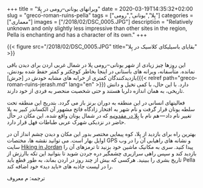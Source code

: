 +++
title = "ویرانهای یونانی–رومی در پِلا"
date = 2020-03-19T14:35:32+02:00
slug = "greco-roman-ruins-pella"
tags = ["پِلا","یونانی","رومی"]
categories = ["معماری"]
images = ["/2018/02/DSC_0005.JPG"]
description = "Relatively unknown and only slightly less impressive than other sites in the region, Pella is enchanting and has a character of its own."
+++

{{< figure src="/2018/02/DSC_0005.JPG" title="بقایای باسیلیکای کلاسیک در پِلا" >}}

این روزها چیز زیادی از شهر یونانی – رومی پلا در شمال غربی اردن برای دیدن باقی نمانده. متأسفانه، ویرانه های باستانی در اینجا بخاطر کوچکتر و کمتر حفظ شده بودنش، بازدیدکنندگان کمتری از خرابه های مشابه خودش در [جرش]({{< relref path="greco-roman-ruins-jerash.md" lang="en" >}}) دارد. با این حال، با کمی تخیل و دانش تاریخی، به همان اندازه دلربا هستند و حتی شخصیت منحصر به فردی از خود دارند.

<!--more-->

فعالیتهای انسانی در این منطقه به دوران برنز باز می گردد. بتدریج این منطقه تحت سلطه یونان قرار گرفت و نام شهر به افتخار زادگاه فاتح مشهور آن الكساندر کبیر به پِلا تغییر نام داد — هم نام با [پِلا در مقدونیه](https://fa.wikipedia.org/wiki/%D9%BE%D9%84%D8%A7) که در شمال یونان واقع شده. این مکان در حال حاضر در نزدیکی شهرک عربی طباطات فهل قرار دارد.

بهترین راه برای بازدید از پِلا، کوه پیمایی مختصر بدور این مکان و دیدن چشم انداز آن در اوایل بهار است. می توانید نقشه ها، مختصات GPS و نشانه های راهیابی آن را در وب سایت [Hiking in Jordan](https://hiking-in-jordan.com/index.php/hiking-trails/10-hiking-trails-in-jordan/northern-jordan/9-pella-mountain-trail-hiking-in-jordan) پیدا کنید. سری به مکانیک ماشین خود بزنید تا ترمزهای آن را بازدید کند و سپس راهی سرازیری چشمگیر دره جردن شوید تا بتوانید این تکه باارزش از تاریخ بشری را ببینید. هرکسی که بیش از چند روز در اردن بماند، به طور قطع باید Pella را در لیست جاذبه های «باید دید» خود اضافه کند.

ترجمه: م معروف
